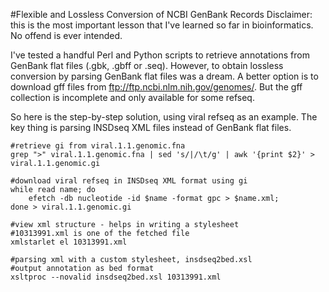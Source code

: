#Flexible and Lossless Conversion of NCBI GenBank Records
Disclaimer: this is the most important lesson that I've learned so far in bioinformatics. No offend is ever intended.

I've tested a handful Perl and Python scripts to retrieve annotations from GenBank flat files (.gbk, .gbff or .seq). However, to obtain lossless conversion by parsing GenBank flat files was a dream. A better option is to download gff files from ftp://ftp.ncbi.nlm.nih.gov/genomes/. But the gff collection is incomplete and only available for some refseq.

So here is the step-by-step solution, using viral refseq as an example. The key thing is parsing INSDseq XML files instead of GenBank flat files.

    #retrieve gi from viral.1.1.genomic.fna
    grep ">" viral.1.1.genomic.fna | sed 's/|/\t/g' | awk '{print $2}' > viral.1.1.genomic.gi

    #download viral refseq in INSDseq XML format using gi
    while read name; do
        efetch -db nucleotide -id $name -format gpc > $name.xml;
    done > viral.1.1.genomic.gi 

    #view xml structure - helps in writing a stylesheet
    #10313991.xml is one of the fetched file
    xmlstarlet el 10313991.xml

    #parsing xml with a custom stylesheet, insdseq2bed.xsl
    #output annotation as bed format
    xsltproc --novalid insdseq2bed.xsl 10313991.xml
